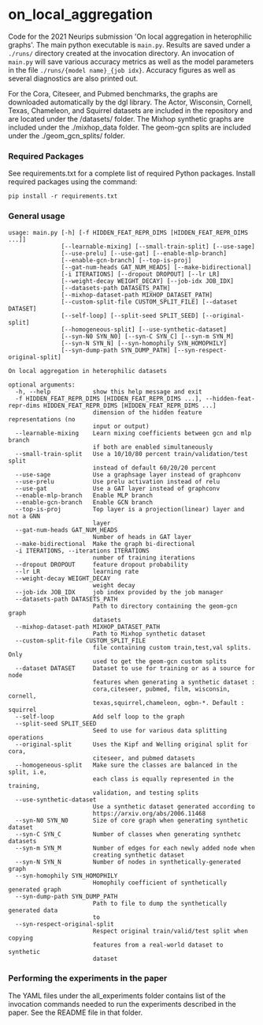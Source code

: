 # on_local_aggregation
Code for the 2021 Neurips submission 'On local aggregation in heterophilic graphs'. The main python executable is `main.py`. Results are saved under a `./runs/` directory created at the invocation directory. An invocation of `main.py` will save various accuracy metrics as well as the model parameters in the file `./runs/{model name}_{job idx}`. Accuracy figures as well as several diagnostics are also printed out. 

For the Cora, Citeseer, and Pubmed benchmarks, the graphs are downloaded automatically by the dgl library. The Actor, Wisconsin, Cornell, Texas, Chameleon, and Squirrel  datasets are included in the repository and are located under the /datasets/ folder. The Mixhop synthetic graphs are included under the ./mixhop_data folder. The geom-gcn splits are included under the ./geom_gcn_splits/ folder.

### Required Packages
See requirements.txt for a complete list of required Python packages. Install required packages using the command:
```shell
pip install -r requirements.txt
```

### General usage

```shell
usage: main.py [-h] [-f HIDDEN_FEAT_REPR_DIMS [HIDDEN_FEAT_REPR_DIMS ...]]
               [--learnable-mixing] [--small-train-split] [--use-sage]
               [--use-prelu] [--use-gat] [--enable-mlp-branch]
               [--enable-gcn-branch] [--top-is-proj]
               [--gat-num-heads GAT_NUM_HEADS] [--make-bidirectional]
               [-i ITERATIONS] [--dropout DROPOUT] [--lr LR]
               [--weight-decay WEIGHT_DECAY] [--job-idx JOB_IDX]
               [--datasets-path DATASETS_PATH]
               [--mixhop-dataset-path MIXHOP_DATASET_PATH]
               [--custom-split-file CUSTOM_SPLIT_FILE] [--dataset DATASET]
               [--self-loop] [--split-seed SPLIT_SEED] [--original-split]
               [--homogeneous-split] [--use-synthetic-dataset]
               [--syn-N0 SYN_N0] [--syn-C SYN_C] [--syn-m SYN_M]
               [--syn-N SYN_N] [--syn-homophily SYN_HOMOPHILY]
               [--syn-dump-path SYN_DUMP_PATH] [--syn-respect-original-split]

On local aggregation in heterophilic datasets

optional arguments:
  -h, --help            show this help message and exit
  -f HIDDEN_FEAT_REPR_DIMS [HIDDEN_FEAT_REPR_DIMS ...], --hidden-feat-repr-dims HIDDEN_FEAT_REPR_DIMS [HIDDEN_FEAT_REPR_DIMS ...]
                        dimension of the hidden feature representations (no
                        input or output)
  --learnable-mixing    Learn mixing coefficients between gcn and mlp branch
                        if both are enabled simultaneously
  --small-train-split   Use a 10/10/80 percent train/validation/test split
                        instead of default 60/20/20 percent
  --use-sage            Use a graphsage layer instead of graphconv
  --use-prelu           Use prelu activation instead of relu
  --use-gat             Use a GAT layer instead of graphconv
  --enable-mlp-branch   Enable MLP branch
  --enable-gcn-branch   Enable GCN branch
  --top-is-proj         Top layer is a projection(linear) layer and not a GNN
                        layer
  --gat-num-heads GAT_NUM_HEADS
                        Number of heads in GAT layer
  --make-bidirectional  Make the graph bi-directional
  -i ITERATIONS, --iterations ITERATIONS
                        number of training iterations
  --dropout DROPOUT     feature dropout probability
  --lr LR               learning rate
  --weight-decay WEIGHT_DECAY
                        weight decay
  --job-idx JOB_IDX     job index provided by the job manager
  --datasets-path DATASETS_PATH
                        Path to directory containing the geom-gcn graph
                        datasets
  --mixhop-dataset-path MIXHOP_DATASET_PATH
                        Path to Mixhop synthetic dataset
  --custom-split-file CUSTOM_SPLIT_FILE
                        file containing custom train,test,val splits. Only
                        used to get the geom-gcn custom splits
  --dataset DATASET     Dataset to use for training or as a source for node
                        features when generating a synthetic dataset :
                        cora,citeseer, pubmed, film, wisconsin, cornell,
                        texas,squirrel,chameleon, ogbn-*. Default : squirrel
  --self-loop           Add self loop to the graph
  --split-seed SPLIT_SEED
                        Seed to use for various data splitting operations
  --original-split      Uses the Kipf and Welling original split for cora,
                        citeseer, and pubmed datasets
  --homogeneous-split   Make sure the classes are balanced in the split, i.e,
                        each class is equally represented in the training,
                        validation, and testing splits
  --use-synthetic-dataset
                        Use a synthetic dataset generated according to
                        https://arxiv.org/abs/2006.11468
  --syn-N0 SYN_N0       Size of core graph when generating synthetic dataset
  --syn-C SYN_C         Number of classes when generating synthetc datasets
  --syn-m SYN_M         Number of edges for each newly added node when
                        creating synthetic dataset
  --syn-N SYN_N         Number of nodes in synthetically-generated graph
  --syn-homophily SYN_HOMOPHILY
                        Homophily coefficient of synthetically generated graph
  --syn-dump-path SYN_DUMP_PATH
                        Path to file to dump the synthetically generated data
                        to
  --syn-respect-original-split
                        Respect original train/valid/test split when copying
                        features from a real-world dataset to synthetic
                        dataset

```

### Performing the experiments in the paper
The YAML files under the all_experiments folder contains list of the invocation commands needed to run the experiments described in the paper. See the README file in that folder.
